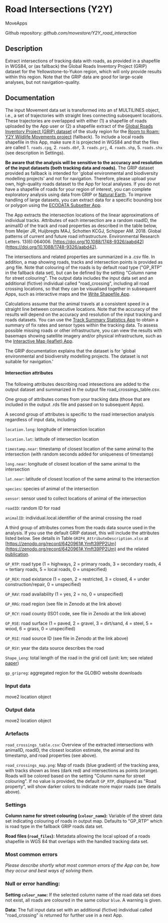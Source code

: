 # Road Intersections (Y2Y)
MoveApps

Github repository: *github.com/movestore/Y2Y_road_interaction*

## Description
Extract intersections of tracking data with roads, as provided in a shapefile in WGS84, or (as fallback) the Global Roads Inventory Project (GRIP) dataset for the Yellowstone-to-Yukon region, which will only provide results within this region. Note that the GRIP data are good for large-scale analyses, but not navigation-quality.

## Documentation
The input Movement data set is transformed into an sf MULTILINES object, i.e., a set of trajectories with straight lines connecting subsequent locations. These trajectories are overlapped with either (1) a shapefile of roads uploaded by the App user or (2) a shapefile extract of the [Global Roads Inventory Project (GRIP) dataset](https://www.globio.info/download-grip-dataset) of the study region for the [Room to Roam: Y2Y Wildlife Movements project](https://ceg.osu.edu/Y2Y_Room2Roam) (fallback). To include a local roads shapefile in this App, make sure it is projected in WGS84 and that the files are called 1. `roads.cpg`, 2. `roads.dbf`, 3. `roads.prj`, 4. `roads.shp`, 5. `roads.shx` (see description in Settings). 

**Be aware that the analysis will be sensitive to the accuracy and resolution of the input datasets (both tracking data and roads).** The GRIP dataset provided as fallback is intended for 'global environmental and biodiversity modelling projects' and not for navigation. Therefore, please upload your own, high-quality roads dataset to the App for local analyses. If you do not have a shapefile of roads for your region of interest, you can complete exploratory analysis using data from GRIP or [Natural Earth](https://www.naturalearthdata.com/). To improve handling of large datasets, you can extract data for a specific bounding box or polygon using the [ECODATA Subsetter App](https://ecodata-apps.readthedocs.io/en/latest/user_guide/subsetter.html).

The App extracts the intersection locations of the linear approximations of individual tracks. Attributes of each intersection are a random roadID, the animalID of the track and road properties as described in the table below, from Meijer JR, Huijbregts MAJ, Schotten KCGJ, Schipper AM. 2018. Global patterns of current and future road infrastructure. Environmental Research Letters. 13(6):064006. [https://doi.org/10.1088/1748-9326/aabd42](https://doi.org/10.1088/1748-9326/aabd42).

The intersections and related properties are summarized in a .csv file. In addition, a map showing roads, tracks and intersection points is provided as .png file. Note that colouring of the roads is by default road type ("GP_RTP" in the fallback data set), but can be defined by the setting "Column name for street colouring". The output data includes the input data set and an additional (fictive) individual called "road_crossing", including all road crossing locations, so that they can be visualised together in subsequent Apps, such as interactive maps and the [Write Shapefile App](https://www.moveapps.org/apps/browser/47e46a4f-8839-48c7-bfce-cbd70b478d98).

Calculations assume that the animal travels at a consistent speed in a straight line between consecutive locations. Note that the accuracy of the results will depend on the accuracy and resolution of the input tracking and roads datasets. You can use the [Track Summary Statistics App](https://www.moveapps.org/apps/browser/8ca03c5a-d61a-466d-860b-11beb6bf6404) to obtain a summary of fix rates and sensor types within the tracking data. To assess possible missing roads or other infrastructure, you can view the results with basemaps showing satellite imagery and/or physical infrastructure, such as the [Interactive Map (leaflet) App](https://www.moveapps.org/apps/browser/163c11bf-bd2c-4984-9fa6-96acdf5ac8b3). 

The GRIP documentation explains that the dataset is for 'global environmental and biodiversity modelling projects. The dataset is not suitable for navigation.' 

#### Intersection attributes 
The following attributes describing road intesections are added to the output dataset and summarized in the output file road_crossings_table.csv.

One group of attributes comes from your tracking data (those that are included in the output .rds file and passed on to subsequent Apps).

A second group of attributes is specific to the road intersection analysis regardless of input data, including

`location.long`: longitude of intersection location

`location.lat`: latitude of intersection location

`timestamp.near`: timestamp of closest location of the same animal to the intersection (with random seconds added for uniqueness of timestamp)

`long.near`: longitude of closest location of the same animal to the intersection

`lat.near`: latitude of closest location of the same animal to the intersection

`species`: species of animal of the intersection

`sensor`: sensor used to collect locations of animal of the intersection

`roadID`: random ID for road

`animalID`: individual.local.identifier of the animal crossing the road

A third group of attributes comes from the roads data source used in the analysis. If you use the default GRIP dataset, this will include the attributes listed below. See details in Table `GRIP4_AttributeDescription.xlsx` at [https://zenodo.org/record/6420961#.Ymft39PP2Um](https://zenodo.org/record/6420961#.Ymft39PP2Um) and the related [publication](https://doi.org/10.1088/1748-9326/aabd42).

`GP_RTP`: road type (1 = highways, 2 = primary roads, 3 = secondary roads, 4 = tertiary roads, 5 = local roads, 0 = unspecified)

`GP_REX`: road existance (1 = open, 2 = restricted, 3 = closed, 4 = under construction/repair, 0 = unspecified) 

`GP_RAV`: road availability (1 = yes, 2 = no, 0 = unspecified)

`GP_RRG`: road region (see file in Zenodo at the link above)

`GP_RCY`: road county (ISO1 code, see file in Zenodo at the link above)

`GP_RSE`: road surface (1 = paved, 2 = gravel, 3 = dirt/sand, 4 = steel, 5 = wood, 6 = grass, 0 = unspecified)

`GP_RSI`: road source ID (see file in Zenodo at the link above)

`GP_RSY`: year the data source describes the road

`Shape_Leng`: total length of the road in the grid cell (unit: km; see related [paper]( https://doi.org/10.1088/1748-9326/aabd42))

`gp_gripreg`: aggregated region for the GLOBIO website downloads

### Input data
move2 location object

### Output data
move2 location object

### Artefacts
`road_crossings_table.csv`: Overview of the extracted intersections with animalID, roadID, the closest location estimate, the animal and its timestamp, and road properties (see above).
 
`road_crossings_map.png`: Map of roads (blue gradient) of the tracking area, with tracks shown as lines (dark red) and intersections as points (orange). Roads will be colored based on the setting "Column name for street colouring". If no value is provided, the default `GP_RTP`, displayed as "Road property", will show darker colors to indicate more major roads (see details above).

### Settings
**Column name for street colouring (`colour_name`):** Variable of the street data set indicating colouring of roads in output map. Defaults to "GP_RTP" which is road type in the fallback GRIP roads data set.

**Road files (`road_files`):** Metadata allowing the local upload of a roads shapefile in WGS 84 that overlaps with the handled tracking data set.

### Most common errors
*Please describe shortly what most common errors of the App can be, how they occur and best ways of solving them.*

### Null or error handling:
**Setting `colour_name`:** If the selected column name of the road data set does not exist, all roads are coloured in the same colour `blue`. A warning is given.

**Data:** The full input data set with an additional (fictive) individual called "road_crossing" is returned for further use in a next App.
